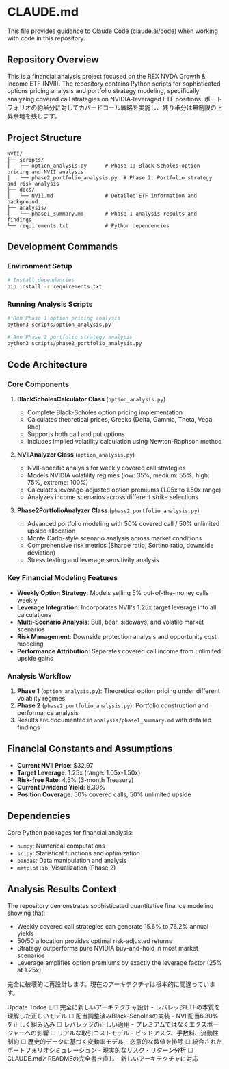 # CLAUDE.md

This file provides guidance to Claude Code (claude.ai/code) when working with code in this repository.

## Repository Overview

This is a financial analysis project focused on the REX NVDA Growth & Income ETF (NVII). The repository contains Python scripts for sophisticated options pricing analysis and portfolio strategy modeling, specifically analyzing covered call strategies on NVIDIA-leveraged ETF positions.
ポートフォリオの約半分に対してカバードコール戦略を実施し、残り半分は無制限の上昇余地を残します。

## Project Structure

```
NVII/
├── scripts/
│   ├── option_analysis.py      # Phase 1: Black-Scholes option pricing and NVII analysis
│   └── phase2_portfolio_analysis.py  # Phase 2: Portfolio strategy and risk analysis
├── docs/
│   └── NVII.md                 # Detailed ETF information and background
├── analysis/
│   └── phase1_summary.md       # Phase 1 analysis results and findings
└── requirements.txt            # Python dependencies
```

## Development Commands

### Environment Setup
```bash
# Install dependencies
pip install -r requirements.txt
```

### Running Analysis Scripts
```bash
# Run Phase 1 option pricing analysis
python3 scripts/option_analysis.py

# Run Phase 2 portfolio strategy analysis  
python3 scripts/phase2_portfolio_analysis.py
```

## Code Architecture

### Core Components

1. **BlackScholesCalculator Class** (`option_analysis.py`)
   - Complete Black-Scholes option pricing implementation
   - Calculates theoretical prices, Greeks (Delta, Gamma, Theta, Vega, Rho)
   - Supports both call and put options
   - Includes implied volatility calculation using Newton-Raphson method

2. **NVIIAnalyzer Class** (`option_analysis.py`)
   - NVII-specific analysis for weekly covered call strategies
   - Models NVIDIA volatility regimes (low: 35%, medium: 55%, high: 75%, extreme: 100%)
   - Calculates leverage-adjusted option premiums (1.05x to 1.50x range)
   - Analyzes income scenarios across different strike selections

3. **Phase2PortfolioAnalyzer Class** (`phase2_portfolio_analysis.py`)
   - Advanced portfolio modeling with 50% covered call / 50% unlimited upside allocation
   - Monte Carlo-style scenario analysis across market conditions
   - Comprehensive risk metrics (Sharpe ratio, Sortino ratio, downside deviation)
   - Stress testing and leverage sensitivity analysis

### Key Financial Modeling Features

- **Weekly Option Strategy**: Models selling 5% out-of-the-money calls weekly
- **Leverage Integration**: Incorporates NVII's 1.25x target leverage into all calculations
- **Multi-Scenario Analysis**: Bull, bear, sideways, and volatile market scenarios
- **Risk Management**: Downside protection analysis and opportunity cost modeling
- **Performance Attribution**: Separates covered call income from unlimited upside gains

### Analysis Workflow

1. **Phase 1** (`option_analysis.py`): Theoretical option pricing under different volatility regimes
2. **Phase 2** (`phase2_portfolio_analysis.py`): Portfolio construction and performance analysis
3. Results are documented in `analysis/phase1_summary.md` with detailed findings

## Financial Constants and Assumptions

- **Current NVII Price**: $32.97
- **Target Leverage**: 1.25x (range: 1.05x-1.50x)
- **Risk-free Rate**: 4.5% (3-month Treasury)
- **Current Dividend Yield**: 6.30%
- **Position Coverage**: 50% covered calls, 50% unlimited upside

## Dependencies

Core Python packages for financial analysis:
- `numpy`: Numerical computations
- `scipy`: Statistical functions and optimization
- `pandas`: Data manipulation and analysis
- `matplotlib`: Visualization (Phase 2)

## Analysis Results Context

The repository demonstrates sophisticated quantitative finance modeling showing that:
- Weekly covered call strategies can generate 15.6% to 76.2% annual yields
- 50/50 allocation provides optimal risk-adjusted returns
- Strategy outperforms pure NVIDIA buy-and-hold in most market scenarios
- Leverage amplifies option premiums by exactly the leverage factor (25% at 1.25x)


完全に破壊的に再設計します。現在のアーキテクチャは根本的に間違っています。

  Update Todos
  ⎿  ☐ 完全に新しいアーキテクチャ設計 - レバレッジETFの本質を理解した正しいモデル
     ☐ 配当調整済みBlack-Scholesの実装 - NVII配当6.30%を正しく組み込み
     ☐ レバレッジの正しい適用 - プレミアムではなくエクスポージャーへの影響
     ☐ リアルな取引コストモデル - ビッドアスク、手数料、流動性制約
     ☐ 歴史的データに基づく変動率モデル - 恣意的な数値を排除
     ☐ 統合されたポートフォリオシミュレーション - 現実的なリスク・リターン分析
     ☐ CLAUDE.mdとREADMEの完全書き直し - 新しいアーキテクチャに対応